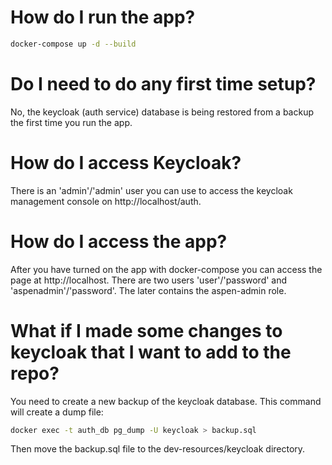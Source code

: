 # How do I run the app?

```bash
docker-compose up -d --build
```

# Do I need to do any first time setup?

No, the keycloak (auth service) database is being restored from a backup the first time you run the app. 

# How do I access Keycloak?

There is an 'admin'/'admin' user you can use to access the keycloak management console on http://localhost/auth.

# How do I access the app?

After you have turned on the app with docker-compose you can access the page at http://localhost. There are two users 'user'/'password' and 'aspenadmin'/'password'. The later contains the aspen-admin role.

# What if I made some changes to keycloak that I want to add to the repo?

You need to create a new backup of the keycloak database. This command will create a dump file:

```bash
docker exec -t auth_db pg_dump -U keycloak > backup.sql
```

Then move the backup.sql file to the dev-resources/keycloak directory.

